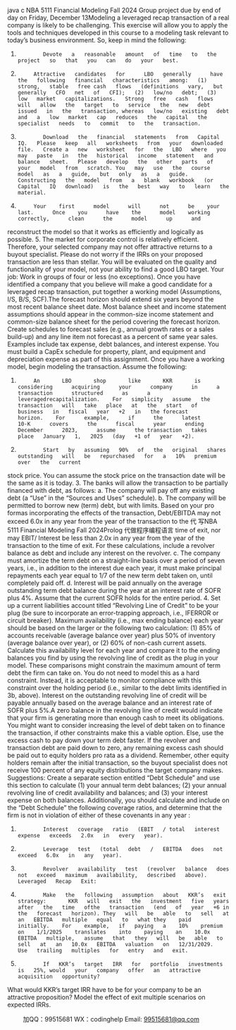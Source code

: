 java c
NBA 5111   Financial   Modeling
Fall   2024
Group   project due   by end of day on   Friday,   December   13Modeling   a   leveraged   recap   transaction   of   a   real   company   is   likely   to   be   challenging. This   exercise   will   allow   you   to   apply the   tools   and   techniques   developed   in   this   course   to   a   modeling   task   relevant   to   today’s   business   environment. So,   keep in   mind   the   following:
1.             Devote   a   reasonable   amount   of   time   to   the   project   so   that   you   can   do   your   best.
2.          Attractive   candidates   for      LBO   generally      have   the   following   financial   characteristics   among:   (1)   strong,   stable   free cash   flows   (definitions   vary,   but   generally   CFO   net   of   CFI);   (2)   low/no   debt;   (3)   low   market   capitalizations.   Strong   free   cash   flows   will   allow   the   target   to   service   the   new   debt   issued   in   the   transaction, whereas   low/no   existing   debt and   a   low   market   cap   reduces   the   capital   the   specialist   needs   to   commit   to   the   transaction.
3.             Download   the   financial   statements   from   Capital   IQ.   Please   keep   all   worksheets   from   your   downloaded   file.   Create a   new   worksheet   for   the   LBO   where   you   may   paste   in   the   historical   income   statement   and   balance   sheet.   Please   develop   the   other   parts   of   your   model   from   scratch. You   may   use   the   course   model   as   a   guide,   but   only   as   a   guide.   Constructing   the   model   from   a   blank   workbook   (or   Capital   IQ   download)   is   the   best   way   to   learn   the   material.
4.          Your    first      model      will      not      be    your      last.      Once    you      have    the      model    working      correctly,      clean      the      model      up      and
reconstruct   the   model   so   that   it   works   as   efficiently   and   logically   as   possible.
5.          The   market   for   corporate   control   is   relatively   efficient.   Therefore,   your   selected   company   may   not   offer   attractive
returns   to   a   buyout   specialist.   Please   do   not   worry   if   the   IRRs   on   your   proposed   transaction   are   less   than   stellar.   You will   be evaluated on the quality and   functionality   of your   model,   not   your   ability   to   find   a   good   LBO target.
Your job:
Work   in   groups   of   four   or   less   (no   exceptions).   Once   you   have   identified   a   company   that   you   believe   will   make   a   good candidate   for   a   leveraged   recap   transaction,   put   together   a   working   model   (Assumptions,   I/S,   B/S,   SCF).The   forecast   horizon   should   extend   six   years    beyond   the      most   recent   balance   sheet   date.    Most   balance   sheet   and income   statement   assumptions   should   appear   in   the   common-size   income   statement   and   common-size   balance   sheet   for   the   period   covering   the   forecast   horizon.   Create   schedules   to   forecast   sales   (e.g.,   annual   growth   rates   or   a   sales build-up)   and   any   line   item   not   forecast   as   a   percent   of   same   year   sales.   Examples   include   tax   expense,   debt   balances,   and   interest   expense. You   must   build   a   CapEx   schedule   for   property,   plant, and   equipment   and   depreciation   expense   as part   of   this   assignment.
Once   you   have   a   working   model,   begin   modeling   the   transaction. Assume   the   following:
1.          An       LBO       shop       like       KKR       is      considering      acquiring      your      company      in      a      transaction      structured      as      a      leveragedrecapitalization.    For   simplicity   assume   the   transaction   will   take   place   at   the   start   of   business   in   fiscal   year   +2   in   the forecast      horizon.    For      example,      if      the      latest         10-K      covers      the      fiscal      year      ending      December      2023,      assume      the transaction   takes   place   January   1,   2025   (day   +1 of   year   +2).
2.             Start   by   assuming   90%   of   the   original   shares   outstanding   will   be   repurchased   for   a   10%   premium   over   the   current
stock   price.    You   can   assume   the   stock   price   on   the   transaction   date   will   be   the   same   as   it   is   today.
3.          The   banks   will   allow   the   transaction   to   be   partially   financed   with   debt,   as   follows:
a.             The   company   will   pay   off   any   existing   debt   (a “Use”   in   the   “Sources   and   Uses”   schedule).
b.          The    company    will    be   permitted   to    borrow   new   (term)   debt,   but   with   limits.   Based   on   your   pro   formas   incorporating   the   effects   of   the   transaction,   Debt/EBITDA   may   not   exceed   6.0x   in   any   year   from   the   year of   the   transaction   to   the  代 写NBA 5111 Financial Modeling  Fall 2024Prolog
代做程序编程语言 time   of   exit,   nor   may   EBIT/   Interest   be   less   than   2.0x   in   any   year   from   the   year   of the   transaction   to   the   time   of   exit.   For   these   calculations,   include   a   revolver   balance   as   debt   and   include any   interest   on   the   revolver.
c.             The   company    must   amortize   the   term   debt   on   a   straight-line   basis   over   a   period   of   seven   years,   i.e.,   in addition   to   the   interest   due   each   year,   it   must   make   principal   repayments   each   year   equal   to   1/7   of   the new   term   debt   taken   on,   until   completely   paid   off.
d.             Interest   will   be   paid   annually   on   the   average   outstanding   term   debt   balance   during   the   year   at   an   interest rate   of   SOFR   plus   4%. Assume   that   the   current   SOFR   holds   for   the   entire   period.
4.             Set   up   a   current   liabilities   account   titled   “Revolving   Line   of   Credit” to   be   your   plug   (be   sure   to   incorporate   an   error-trapping   approach,    i.e.,    IFERROR   or   circuit    breaker).    Maximum    availability    (i.e.,    max    ending    balance)   each   year should   be   based   on   the   larger   or   the   following   two   calculation:   (1)   85%   of   accounts   receivable   (average   balance over   year)   plus   50% of   inventory   (average   balance   over   year), or   (2)   60%   of   non-cash   current   assets.      Calculate   this availability   level   for   each   year   and   compare   it   to   the   ending   balances   you   find   by   using   the   revolving   line   of   credit   as   the   plug   in   your   model.      These   comparisons   might   constrain   the   maximum   amount   of   term   debt   the   firm   can take   on.   You   do   not   need   to   model   this   as   a   hard   constraint.   Instead,   it   is   acceptable   to   monitor   compliance   with   this   constraint   over   the    holding    period    (i.e.,    similar    to   the    debt    limits    identified    in    3b,      above).    Interest    on    the   outstanding   revolving   line   of   credit   will   be   payable   annually   based   on   the   average   balance   and   an   interest   rate   of   SOFR   plus   5%.A   zero   balance   in   the   revolving   line   of   credit   would   indicate   that   your   firm   is   generating   more   than   enough   cash   to meet   its   obligations. You   might   want   to   consider   increasing   the   level   of   debt   taken   on   to   finance   the   transaction,   if other   constraints   make   this   a   viable   option.   Else,   use   the   excess   cash   to   pay   down   your   term   debt   faster.   If   the revolver   and   transaction   debt   are   paid   down   to   zero, any   remaining   excess   cash   should   be   paid   out   to   equity   holders pro   rata   as   a   dividend.   Remember, other   equity   holders   remain   after   the   initial   transaction,   so   the   buyout   specialist does   not   receive   100   percent   of   any   equity   distributions   the   target   company   makes.
Suggestions:
Create   a   separate   section   entitled   “Debt   Schedule” and   use   this   section   to   calculate   (1) your   annual   term   debt   balances;
(2) your   annual   revolving   line   of   credit   availability   and   balances;   and   (3) your   interest   expense   on   both   balances.
Additionally, you   should   calculate   and   include   on   the   “Debt   Schedule” the   following   coverage   ratios,   and   determine   that the   firm   is   not   in   violation   of   either   of   these   covenants   in   any   year   :
1.             Interest   coverage   ratio   (EBIT   / total   interest   expense   exceeds   2.0x   in   every   year).
2.             Leverage   test   (total   debt   /   EBITDA   does   not   exceed   6.0x   in   any   year).
3.             Revolver   availability   test   (revolver   balance   does   not   exceed   maximum   availability,   described   above).   Leveraged   Recap   Exit:
1.             Make   the   following   assumption   about   KKR’s   exit   strategy:       KKR   will   exit   the   investment   five   years   after   the   time   ofthe   transaction   (end   of   year   +6 in   the   forecast   horizon). They   will   be   able   to   sell   at   an   EBITDA   multiple   equal   to   what they    paid    initially.    For    example,   if   paying   a    10%    premium    on    1/1/2025    translates    into    paying    an    10.0x    EBITDA   multiple,   assume   that   they   will   be   able   to   sell   at   an   10.0x   EBITDA   valuation   on   12/31/2029.   Use   trailing   multiples   for   entry   and   exit.
2.             If   KKR’s   target   IRR   for   portfolio   investments   is   25%, would   your   company   offer   an   attractive   acquisition   opportunity?
What   would   KKR’s   target   IRR   have   to   be   for   your   company   to   be   an   attractive   proposition?   Model   the   effect   of   exit multiple   scenarios   on   expected   IRRs.

         
加QQ：99515681  WX：codinghelp  Email: 99515681@qq.com
